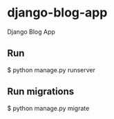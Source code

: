 # django-blog-app

Django Blog App

## Run

$ python manage.py runserver

## Run migrations

$ python manage.py migrate
